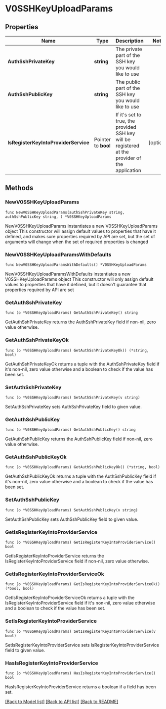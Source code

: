 # V0SSHKeyUploadParams

## Properties

Name | Type | Description | Notes
------------ | ------------- | ------------- | -------------
**AuthSshPrivateKey** | **string** | The private part of the SSH key you would like to use | 
**AuthSshPublicKey** | **string** | The public part of the SSH key you would like to use | 
**IsRegisterKeyIntoProviderService** | Pointer to **bool** | If it&#39;s set to true, the provided SSH key will be registered at the provider of the application | [optional] 

## Methods

### NewV0SSHKeyUploadParams

`func NewV0SSHKeyUploadParams(authSshPrivateKey string, authSshPublicKey string, ) *V0SSHKeyUploadParams`

NewV0SSHKeyUploadParams instantiates a new V0SSHKeyUploadParams object
This constructor will assign default values to properties that have it defined,
and makes sure properties required by API are set, but the set of arguments
will change when the set of required properties is changed

### NewV0SSHKeyUploadParamsWithDefaults

`func NewV0SSHKeyUploadParamsWithDefaults() *V0SSHKeyUploadParams`

NewV0SSHKeyUploadParamsWithDefaults instantiates a new V0SSHKeyUploadParams object
This constructor will only assign default values to properties that have it defined,
but it doesn't guarantee that properties required by API are set

### GetAuthSshPrivateKey

`func (o *V0SSHKeyUploadParams) GetAuthSshPrivateKey() string`

GetAuthSshPrivateKey returns the AuthSshPrivateKey field if non-nil, zero value otherwise.

### GetAuthSshPrivateKeyOk

`func (o *V0SSHKeyUploadParams) GetAuthSshPrivateKeyOk() (*string, bool)`

GetAuthSshPrivateKeyOk returns a tuple with the AuthSshPrivateKey field if it's non-nil, zero value otherwise
and a boolean to check if the value has been set.

### SetAuthSshPrivateKey

`func (o *V0SSHKeyUploadParams) SetAuthSshPrivateKey(v string)`

SetAuthSshPrivateKey sets AuthSshPrivateKey field to given value.


### GetAuthSshPublicKey

`func (o *V0SSHKeyUploadParams) GetAuthSshPublicKey() string`

GetAuthSshPublicKey returns the AuthSshPublicKey field if non-nil, zero value otherwise.

### GetAuthSshPublicKeyOk

`func (o *V0SSHKeyUploadParams) GetAuthSshPublicKeyOk() (*string, bool)`

GetAuthSshPublicKeyOk returns a tuple with the AuthSshPublicKey field if it's non-nil, zero value otherwise
and a boolean to check if the value has been set.

### SetAuthSshPublicKey

`func (o *V0SSHKeyUploadParams) SetAuthSshPublicKey(v string)`

SetAuthSshPublicKey sets AuthSshPublicKey field to given value.


### GetIsRegisterKeyIntoProviderService

`func (o *V0SSHKeyUploadParams) GetIsRegisterKeyIntoProviderService() bool`

GetIsRegisterKeyIntoProviderService returns the IsRegisterKeyIntoProviderService field if non-nil, zero value otherwise.

### GetIsRegisterKeyIntoProviderServiceOk

`func (o *V0SSHKeyUploadParams) GetIsRegisterKeyIntoProviderServiceOk() (*bool, bool)`

GetIsRegisterKeyIntoProviderServiceOk returns a tuple with the IsRegisterKeyIntoProviderService field if it's non-nil, zero value otherwise
and a boolean to check if the value has been set.

### SetIsRegisterKeyIntoProviderService

`func (o *V0SSHKeyUploadParams) SetIsRegisterKeyIntoProviderService(v bool)`

SetIsRegisterKeyIntoProviderService sets IsRegisterKeyIntoProviderService field to given value.

### HasIsRegisterKeyIntoProviderService

`func (o *V0SSHKeyUploadParams) HasIsRegisterKeyIntoProviderService() bool`

HasIsRegisterKeyIntoProviderService returns a boolean if a field has been set.


[[Back to Model list]](../README.md#documentation-for-models) [[Back to API list]](../README.md#documentation-for-api-endpoints) [[Back to README]](../README.md)


